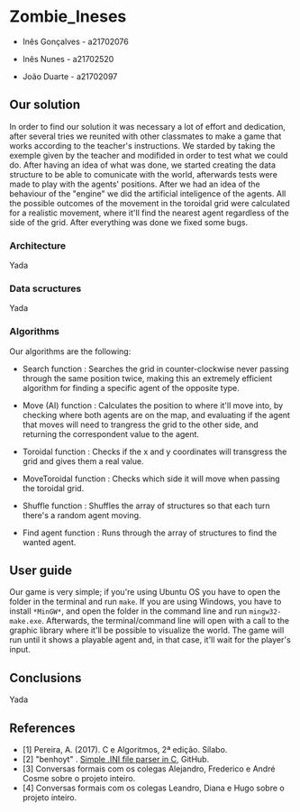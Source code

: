 # Zombie_Ineses

* Inês Gonçalves - a21702076

* Inês Nunes     - a21702520

* João Duarte    - a21702097

## Our solution

In order to find our solution it was necessary a lot of effort and dedication, after several tries we reunited with
other classmates to make a game that works according to the teacher's instructions.
We starded by taking the exemple given by the teacher and modifided in order to test what we could do. After having an
idea of what was done, we started creating the data structure to be able to comunicate with the world, afterwards tests
were made to play with the agents' positions.
After we had an idea of the behaviour of the "engine" we did the artificial inteligence of the agents.
All the possible outcomes of the movement in the toroidal grid were calculated for a realistic movement, where it'll
find the nearest agent regardless of the side of the grid.
After everything was done we fixed some bugs.

### Architecture

Yada

### Data scructures

Yada

### Algorithms

Our algorithms are the following:

* Search function : Searches the grid in counter-clockwise never passing through the same position twice, 
making this an extremely efficient algorithm for finding a specific agent of the opposite type.

* Move (AI)  function : Calculates the position to where it'll move into, by checking where both agents are on the map,
and evaluating if the agent that moves will need to trangress the grid to the other side, and returning the 
correspondent value to the agent.

* Toroidal function : Checks if the x and y coordinates will transgress the grid and gives them a real value.

* MoveToroidal function : Checks which side it will move when passing the toroidal grid.

* Shuffle function : Shuffles the array of structures so that each turn there's a random agent moving.

* Find agent function : Runs through the array of structures to find the wanted agent.

## User guide

Our game is very simple; if you're using Ubuntu OS you have to open the folder in the terminal and run `make`. 
If you are using Windows, you have to install `*MinGW*`, and open the folder in the command line and run 
`mingw32-make.exe`.
Afterwards, the terminal/command line will open with a call to the graphic library where it'll be possible to visualize
the world. The game will run until it shows a playable agent and, in that case, it'll wait for the player's input.

## Conclusions

Yada

## References

* <a name="ref1">\[1\]</a> Pereira, A. (2017). C e Algoritmos, 2ª edição. Sílabo.
* <a name="ref2">\[2\]</a> "benhoyt" . [Simple .INI file parser in C](https://github.com/benhoyt/inih), GitHub.
* <a name="ref3">\[3\]</a> Conversas formais com os colegas Alejandro, Frederico e André Cosme sobre o projeto inteiro.
* <a name="ref4">\[4\]</a> Conversas formais com os colegas Leandro, Diana e Hugo sobre o projeto inteiro.
